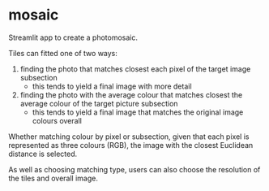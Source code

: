 # mosaic

Streamlit app to create a photomosaic.

Tiles can fitted one of two ways:
1. finding the photo that matches closest each pixel of the target image subsection
     - this tends to yield a final image with more detail
2. finding the photo with the average colour that matches closest the average colour of the target picture subsection
     - this tends to yield a final image that matches the original image colours overall

Whether matching colour by pixel or subsection, given that each pixel is represented as three colours (RGB),
the image with the closest Euclidean distance is selected.

As well as choosing matching type, users can also choose the resolution of the tiles and overall image. 